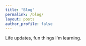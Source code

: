 ```yaml
---
title: "Blog"
permalink: /blog/
layout: posts
author_profile: false
---
```

Life updates, fun things I'm learning.